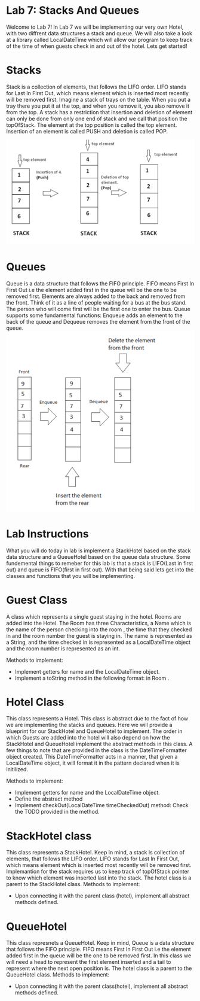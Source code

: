 # Lab 7: Stacks And Queues

Welcome to Lab 7! In Lab 7 we will be implementing our very own Hotel, with two diffrent data structures a stack and queue. We will also take a look at a library called LocalDateTime which will allow our program to keep track of the time of when guests check in and out of the hotel. Lets get started!

# Stacks
Stack is a collection of elements, that follows the LIFO order. LIFO stands for Last In First Out, which means element which is inserted most recently will be removed first. Imagine a stack of trays on the table. When you put a tray there you put it at the top, and when you remove it, you also remove it from the top. A stack has a restriction that insertion and deletion of element can only be done from only one end of stack and we call that position the topOfStack. The element at the top position is called the top element. Insertion of an element is called PUSH and deletion is called POP.

![A Visual Represantion of a Stack](StackVisual.png)

# Queues
Queue is a data structure that follows the FIFO principle. FIFO means First In First Out i.e the element added first in the queue will be the one to be removed first. Elements are always added to the back and removed from the front. Think of it as a line of people waiting for a bus at the bus stand. The person who will come first will be the first one to enter the bus. Queue supports some fundamental functions: Enqueue adds an element to the back of the queue and Dequeue removes the element from the front of the queue.
![A Visual Represantion of a Queue](QueueVisual.png)

# Lab Instructions
What you will do today in lab is implement a StackHotel based on the stack data structure and a QueueHotel based on the queue data structure. Some fundemental things to remeber for this lab is that a stack is LIFO(Last in first out) and queue is FIFO(first in first out). With that being said lets get into the classes and functions that you will be implementing. 

# Guest Class
A class which represents a single guest staying in the hotel. Rooms are added into the Hotel. The Room has three Characteristics, a Name    which is the name of the person checking into the room , the time that they checked in and the room number the guest is staying in.
The name is represented as a String, and the time checked in is represented as a LocalDateTime object and the room number is represented as an int. 

Methods to implement:
* Implement getters for name and the LocalDateTime object.
* Implement a toString method in the following format: <name> in Room <room number>.
  
  
# Hotel Class
This class represents a Hotel. This class is abstract due to the fact of how we are implementing the stacks and queues. Here we will provide a blueprint for our StackHotel and QueueHotel to implement. The order in which Guests are added into the hotel will also depend on how the StackHotel and QueueHotel implement the abstract methods in this class. A few things to note that are provided in the class is the DateTimeFormatter object created. This DateTimeFormatter acts in a manner, that given a LocalDateTime object, it will format it in the pattern declared when it is initilized. 

Methods to implement:
* Implement getters for name and the LocalDateTime object.
* Define the abstract method 
* Implement checkOut(LocalDateTime timeCheckedOut) method: Check the TODO provided in the method.
 
 # StackHotel class
 This class represents a StackHotel. Keep in mind, a stack is collection of elements, that follows the LIFO order. LIFO stands for Last In First Out, which means element which is inserted most recently will be removed first. Implemantion for the stack requires us to keep track of topOfStack pointer to know which element was inserted last into the stack. The hotel class is a parent to the StackHotel class.
 Methods to implement:
 * Upon connecting it with the parent class (hotel), implement all abstract methods defined.
 
 # QueueHotel
 This class represnets a QueueHotel. Keep in mind, Queue is a data structure that follows the FIFO principle. FIFO means First In First Out i.e the element added first in the queue will be the one to be removed first. In this class we will need a head to represent the first element inserted and a tail to represent where the next open position is. The hotel class is a parent to the QueueHotel class.
  Methods to implement:
 * Upon connecting it with the parent class(hotel), implement all abstract methods defined.
 
 
 
 

 
       
        
        












